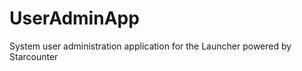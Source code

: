 UserAdminApp
============

System user administration application for the Launcher powered by Starcounter
